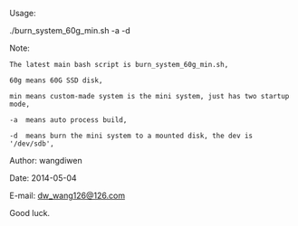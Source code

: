 Usage:

./burn_system_60g_min.sh -a -d

Note:

    The latest main bash script is burn_system_60g_min.sh,
    
    60g means 60G SSD disk,
    
    min means custom-made system is the mini system, just has two startup mode,
    
    -a  means auto process build,
    
    -d  means burn the mini system to a mounted disk, the dev is '/dev/sdb',
    


Author: wangdiwen

  Date: 2014-05-04
  
E-mail: dw_wang126@126.com


Good luck.
